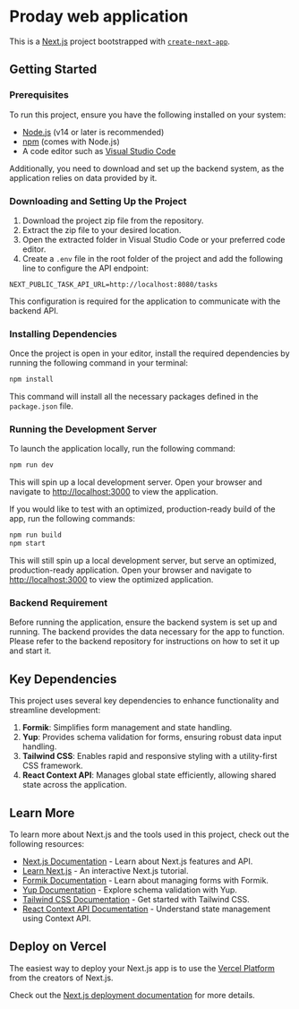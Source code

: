 # Proday web application

This is a [Next.js](https://nextjs.org) project bootstrapped with [`create-next-app`](https://nextjs.org/docs/app/api-reference/cli/create-next-app).

## Getting Started

### Prerequisites

To run this project, ensure you have the following installed on your system:

- [Node.js](https://nodejs.org/) (v14 or later is recommended)
- [npm](https://www.npmjs.com/) (comes with Node.js)
- A code editor such as [Visual Studio Code](https://code.visualstudio.com/)

Additionally, you need to download and set up the backend system, as the application relies on data provided by it.

### Downloading and Setting Up the Project

1. Download the project zip file from the repository.
2. Extract the zip file to your desired location.
3. Open the extracted folder in Visual Studio Code or your preferred code editor.
4. Create a `.env` file in the root folder of the project and add the following line to configure the API endpoint:

```env
NEXT_PUBLIC_TASK_API_URL=http://localhost:8080/tasks
```

This configuration is required for the application to communicate with the backend API.

### Installing Dependencies

Once the project is open in your editor, install the required dependencies by running the following command in your terminal:

```bash
npm install
```

This command will install all the necessary packages defined in the `package.json` file.

### Running the Development Server

To launch the application locally, run the following command:

```bash
npm run dev
```

This will spin up a local development server. Open your browser and navigate to [http://localhost:3000](http://localhost:3000) to view the application.

If you would like to test with an optimized, production-ready build of the app, run the following commands:

```bash
npm run build
npm start
```
This will still spin up a local development server, but serve an optimized, production-ready application. Open your browser and navigate to [http://localhost:3000](http://localhost:3000) to view the optimized application.

### Backend Requirement

Before running the application, ensure the backend system is set up and running. The backend provides the data necessary for the app to function. Please refer to the backend repository for instructions on how to set it up and start it.

## Key Dependencies

This project uses several key dependencies to enhance functionality and streamline development:

1. **Formik**: Simplifies form management and state handling.
2. **Yup**: Provides schema validation for forms, ensuring robust data input handling.
3. **Tailwind CSS**: Enables rapid and responsive styling with a utility-first CSS framework.
4. **React Context API**: Manages global state efficiently, allowing shared state across the application.

## Learn More

To learn more about Next.js and the tools used in this project, check out the following resources:

- [Next.js Documentation](https://nextjs.org/docs) - Learn about Next.js features and API.
- [Learn Next.js](https://nextjs.org/learn) - An interactive Next.js tutorial.
- [Formik Documentation](https://formik.org/docs/overview) - Learn about managing forms with Formik.
- [Yup Documentation](https://github.com/jquense/yup) - Explore schema validation with Yup.
- [Tailwind CSS Documentation](https://tailwindcss.com/docs) - Get started with Tailwind CSS.
- [React Context API Documentation](https://react.dev/reference/react/useContext) - Understand state management using Context API.

## Deploy on Vercel

The easiest way to deploy your Next.js app is to use the [Vercel Platform](https://vercel.com/new?utm_medium=default-template&filter=next.js&utm_source=create-next-app&utm_campaign=create-next-app-readme) from the creators of Next.js.

Check out the [Next.js deployment documentation](https://nextjs.org/docs/app/building-your-application/deploying) for more details.







